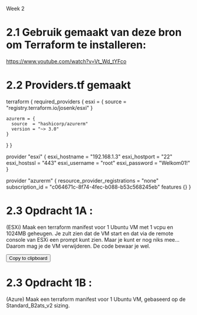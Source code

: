 Week 2

# 2.1 Gebruik gemaakt van deze bron om Terraform te installeren:

https://www.youtube.com/watch?v=Vt_Wd_tYFco



# 2.2 Providers.tf gemaakt

terraform {
  required_providers {
    esxi = {
      source = "registry.terraform.io/josenk/esxi"
    }

    azurerm = {
      source  = "hashicorp/azurerm"
      version = "~> 3.0"
    }
  }
}

provider "esxi" {
  esxi_hostname = "192.168.1.3"
  esxi_hostport = "22"
  esxi_hostssl  = "443"
  esxi_username = "root"
  esxi_password = "Welkom01!"
}

provider "azurerm" {
  resource_provider_registrations = "none"
  subscription_id                = "c064671c-8f74-4fec-b088-b53c568245eb"
  features {}
}


# 2.3  Opdracht 1A  :

(ESXi) Maak een terraform manifest voor 1 Ubuntu VM met 1 vcpu en 1024MB geheugen. Je zult zien dat de VM start en dat via de remote console van ESXi een prompt kunt zien. Maar je kunt er nog niks mee… Daarom mag je de VM verwijderen. De code bewaar je wel.


<button onclick="copyCode()">Copy to clipboard</button>

<script>
function copyCode() {
  var code = `
    # Je Terraform code hier
    resource "esxi_guest" "vm_opdracht_1A_Semih" {
      guest_name     = "vm_opdracht_1A_Semih"
      disk_store     = "datastore1"
      ovf_source     = "https://cloud-images.ubuntu.com/releases/24.04/release/ubuntu-24.04-server-cloudimg-amd64.ova"
      numvcpus       = 1
      memsize        = 1024
      guest_id       = "ubuntu64Guest"
      network_interfaces {
        virtual_network = "VM Network"
      }
      disk {
        size = 10
      }
    }
  `;
  navigator.clipboard.writeText(code).then(function() {
    alert("Code copied to clipboard!");
  }, function() {
    alert("Failed to copy code.");
  });
}
</script>



#   2.3  Opdracht 1B  :
(Azure) Maak een terraform manifest voor 1 Ubuntu VM, gebaseerd op de Standard_B2ats_v2 sizing.


